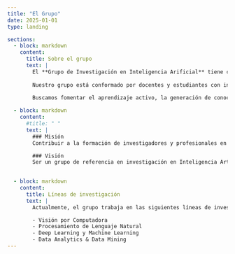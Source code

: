 ```yaml
---
title: "El Grupo"
date: 2025-01-01
type: landing

sections:
  - block: markdown
    content:
      title: Sobre el grupo
      text: |
        El **Grupo de Investigación en Inteligencia Arificial** tiene como próposito promover el estudio, desarrollo e implementación de soluciones basadas en Inteligencia Artificial, impulsando la generación de conocimiento.
       
        Nuestro grupo está conformado por docentes y estudiantes con interés en áreas como Visión por Computadora, Procesamiento de Lenguaje Natural, Machine Learning, Deep Learning, Data Analytics y Data Mining.  
        
        Buscamos fomentar el aprendizaje activo, la generación de conocimiento y la investigación aplicada en problemas relevantes para la región y el país.

  - block: markdown
    content:
      #title: " "
      text: |
        ### Misión
        Contribuir a la formación de investigadores y profesionales en Inteligencia Artificial, desarrollando soluciones innovadoras que respondan a las necesidades académicas, sociales e industriales, con impacto local, regional y nacional.

        ### Visión
        Ser un grupo de referencia en investigación en Inteligencia Artificial en el sur del Perú, reconocido por la calidad de sus proyectos, publicaciones y aportes tecnológicos al servicio de la sociedad y de la comunidad científica.
    

  - block: markdown
    content:
      title: Líneas de investigación
      text: |
        Actualmente, el grupo trabaja en las siguientes líneas de investigación:  

        - Visión por Computadora
        - Procesamiento de Lenguaje Natural
        - Deep Learning y Machine Learning
        - Data Analytics & Data Mining
---
```

